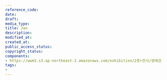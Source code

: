 ```yaml
---
reference_code: 
date: 
draft: 
media_type: 
title: Jan
description: 
modified_at: 
created_at: 
public_access_status: 
copyright_status: 
components:
- https://wwm3.s3.ap-northeast-2.amazonaws.com/exhibition/2층+전시/생애관/할머니들/Jan.jpg
tags:
- 
---
```


